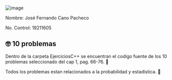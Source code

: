 ![image](https://user-images.githubusercontent.com/84409826/158499675-1df183fa-a421-472a-8684-a139cf617764.png)



Nombre: José Fernando Cano Pacheco

No. Control: 19211605

## 🤓 10 problemas 

Dentro de la carpeta EjerciciosC++ se encuentran el codigo fuente de los 10 problemas seleccionado del cap 1, pag. 66-76. 🚀


Todos los problemas estan relacionados a la probabilidad y estadistica. 🔢
